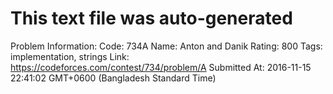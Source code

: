 # This text file was auto-generated

Problem Information:
Code: 734A
Name: Anton and Danik
Rating: 800
Tags: implementation, strings
Link: https://codeforces.com/contest/734/problem/A
Submitted At: 2016-11-15 22:41:02 GMT+0600 (Bangladesh Standard Time)